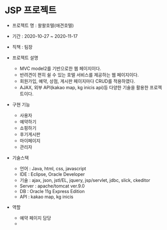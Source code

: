 # JSP 프로젝트

* 프로젝트 명 : 왈왈호텔(애견호텔)

* 기간 : 2020-10-27 ~ 2020-11-17

* 직책 : 팀장
  
* 프로젝트 설명
  * MVC model2를 기반으로한 웹 페이지이다.
  * 반려견이 편히 쉴 수 있는 호텔 서비스를 제공하는 웹 페이지이다. 
  * 회원가입, 예약, 상점, 게시판 페이지마다 CRUD를 적용하였다.
  * AJAX,  외부 API(kakao map, kg inicis api)등 다양한 기술을 활용한 프로젝트이다.

* 구현 기능
  * 사용자
  * 예약하기
  * 쇼핑하기
  * 후기게시판
  * 마이페이지
  * 관리자


* 기술스택
  * 언어 : Java, html, css, javascript
  * IDE : Eclipse, Oracle Developer
  * 기술 : ajax, json, jstl/EL, jquery, jsp/servlet, jdbc, slick, ckeditor
  * Server : apache/tomcat ver.9.0
  * DB : Oracle 11g Express Edition
  * API : kakao map, kg inicis 
  
* 역할
  * 예약 페이지 담당
  * 
